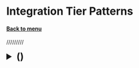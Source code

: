 <h1>Integration Tier Patterns</h1> 
<h4> 

[Back to menu](..%2FMenu.md)

</h4>


/////////

[//]: # ()
<details>
    <summary style="font-size: 25px;">
        <b>
            ()
        </b>
    </summary>
<br>


</details>
<br>